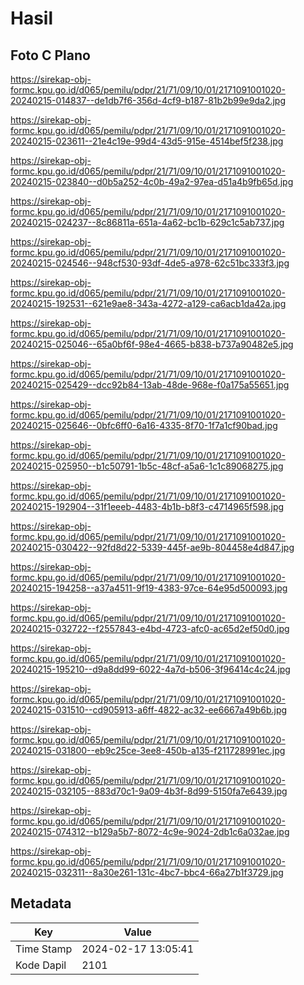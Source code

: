 # Hasil

## Foto C Plano

https://sirekap-obj-formc.kpu.go.id/d065/pemilu/pdpr/21/71/09/10/01/2171091001020-20240215-014837--de1db7f6-356d-4cf9-b187-81b2b99e9da2.jpg

https://sirekap-obj-formc.kpu.go.id/d065/pemilu/pdpr/21/71/09/10/01/2171091001020-20240215-023611--21e4c19e-99d4-43d5-915e-4514bef5f238.jpg

https://sirekap-obj-formc.kpu.go.id/d065/pemilu/pdpr/21/71/09/10/01/2171091001020-20240215-023840--d0b5a252-4c0b-49a2-97ea-d51a4b9fb65d.jpg

https://sirekap-obj-formc.kpu.go.id/d065/pemilu/pdpr/21/71/09/10/01/2171091001020-20240215-024237--8c86811a-651a-4a62-bc1b-629c1c5ab737.jpg

https://sirekap-obj-formc.kpu.go.id/d065/pemilu/pdpr/21/71/09/10/01/2171091001020-20240215-024546--948cf530-93df-4de5-a978-62c51bc333f3.jpg

https://sirekap-obj-formc.kpu.go.id/d065/pemilu/pdpr/21/71/09/10/01/2171091001020-20240215-192531--621e9ae8-343a-4272-a129-ca6acb1da42a.jpg

https://sirekap-obj-formc.kpu.go.id/d065/pemilu/pdpr/21/71/09/10/01/2171091001020-20240215-025046--65a0bf6f-98e4-4665-b838-b737a90482e5.jpg

https://sirekap-obj-formc.kpu.go.id/d065/pemilu/pdpr/21/71/09/10/01/2171091001020-20240215-025429--dcc92b84-13ab-48de-968e-f0a175a55651.jpg

https://sirekap-obj-formc.kpu.go.id/d065/pemilu/pdpr/21/71/09/10/01/2171091001020-20240215-025646--0bfc6ff0-6a16-4335-8f70-1f7a1cf90bad.jpg

https://sirekap-obj-formc.kpu.go.id/d065/pemilu/pdpr/21/71/09/10/01/2171091001020-20240215-025950--b1c50791-1b5c-48cf-a5a6-1c1c89068275.jpg

https://sirekap-obj-formc.kpu.go.id/d065/pemilu/pdpr/21/71/09/10/01/2171091001020-20240215-192904--31f1eeeb-4483-4b1b-b8f3-c4714965f598.jpg

https://sirekap-obj-formc.kpu.go.id/d065/pemilu/pdpr/21/71/09/10/01/2171091001020-20240215-030422--92fd8d22-5339-445f-ae9b-804458e4d847.jpg

https://sirekap-obj-formc.kpu.go.id/d065/pemilu/pdpr/21/71/09/10/01/2171091001020-20240215-194258--a37a4511-9f19-4383-97ce-64e95d500093.jpg

https://sirekap-obj-formc.kpu.go.id/d065/pemilu/pdpr/21/71/09/10/01/2171091001020-20240215-032722--f2557843-e4bd-4723-afc0-ac65d2ef50d0.jpg

https://sirekap-obj-formc.kpu.go.id/d065/pemilu/pdpr/21/71/09/10/01/2171091001020-20240215-195210--d9a8dd99-6022-4a7d-b506-3f96414c4c24.jpg

https://sirekap-obj-formc.kpu.go.id/d065/pemilu/pdpr/21/71/09/10/01/2171091001020-20240215-031510--cd905913-a6ff-4822-ac32-ee6667a49b6b.jpg

https://sirekap-obj-formc.kpu.go.id/d065/pemilu/pdpr/21/71/09/10/01/2171091001020-20240215-031800--eb9c25ce-3ee8-450b-a135-f211728991ec.jpg

https://sirekap-obj-formc.kpu.go.id/d065/pemilu/pdpr/21/71/09/10/01/2171091001020-20240215-032105--883d70c1-9a09-4b3f-8d99-5150fa7e6439.jpg

https://sirekap-obj-formc.kpu.go.id/d065/pemilu/pdpr/21/71/09/10/01/2171091001020-20240215-074312--b129a5b7-8072-4c9e-9024-2db1c6a032ae.jpg

https://sirekap-obj-formc.kpu.go.id/d065/pemilu/pdpr/21/71/09/10/01/2171091001020-20240215-032311--8a30e261-131c-4bc7-bbc4-66a27b1f3729.jpg


## Metadata

| Key        | Value               |
| ---------- | ------------------- |
| Time Stamp | 2024-02-17 13:05:41 |
| Kode Dapil | 2101                |



